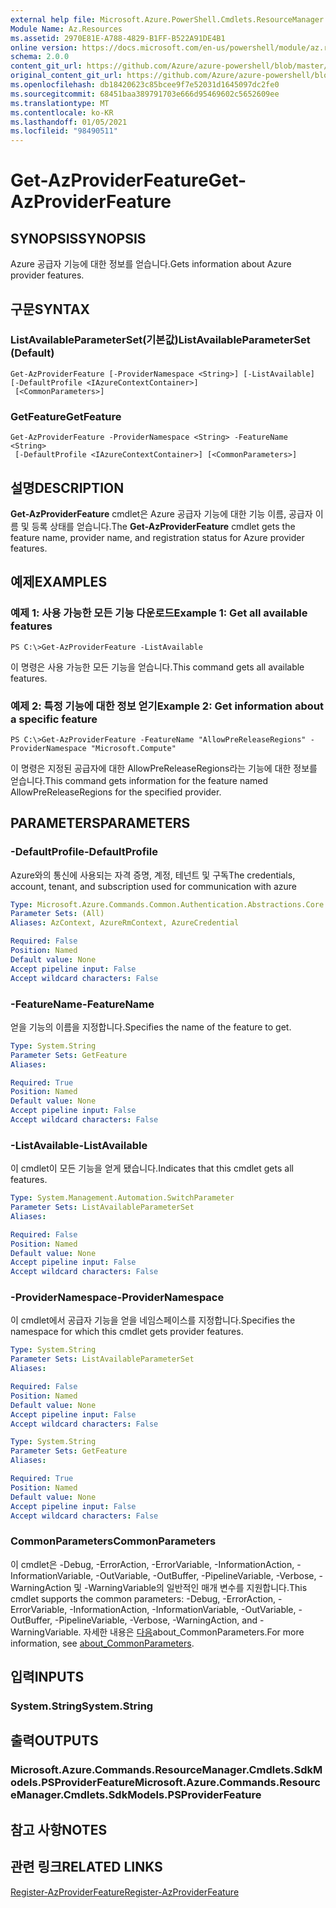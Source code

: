 ```yaml
---
external help file: Microsoft.Azure.PowerShell.Cmdlets.ResourceManager.dll-Help.xml
Module Name: Az.Resources
ms.assetid: 2970E81E-A788-4829-B1FF-B522A91DE4B1
online version: https://docs.microsoft.com/en-us/powershell/module/az.resources/get-azproviderfeature
schema: 2.0.0
content_git_url: https://github.com/Azure/azure-powershell/blob/master/src/Resources/Resources/help/Get-AzProviderFeature.md
original_content_git_url: https://github.com/Azure/azure-powershell/blob/master/src/Resources/Resources/help/Get-AzProviderFeature.md
ms.openlocfilehash: db18420623c85bcee9f7e52031d1645097dc2fe0
ms.sourcegitcommit: 68451baa389791703e666d95469602c5652609ee
ms.translationtype: MT
ms.contentlocale: ko-KR
ms.lasthandoff: 01/05/2021
ms.locfileid: "98490511"
---
```

# <span data-ttu-id="15bf4-101">Get-AzProviderFeature</span><span class="sxs-lookup"><span data-stu-id="15bf4-101">Get-AzProviderFeature</span></span>

## <span data-ttu-id="15bf4-102">SYNOPSIS</span><span class="sxs-lookup"><span data-stu-id="15bf4-102">SYNOPSIS</span></span>
<span data-ttu-id="15bf4-103">Azure 공급자 기능에 대한 정보를 얻습니다.</span><span class="sxs-lookup"><span data-stu-id="15bf4-103">Gets information about Azure provider features.</span></span>

## <span data-ttu-id="15bf4-104">구문</span><span class="sxs-lookup"><span data-stu-id="15bf4-104">SYNTAX</span></span>

### <span data-ttu-id="15bf4-105">ListAvailableParameterSet(기본값)</span><span class="sxs-lookup"><span data-stu-id="15bf4-105">ListAvailableParameterSet (Default)</span></span>
```
Get-AzProviderFeature [-ProviderNamespace <String>] [-ListAvailable] [-DefaultProfile <IAzureContextContainer>]
 [<CommonParameters>]
```

### <span data-ttu-id="15bf4-106">GetFeature</span><span class="sxs-lookup"><span data-stu-id="15bf4-106">GetFeature</span></span>
```
Get-AzProviderFeature -ProviderNamespace <String> -FeatureName <String>
 [-DefaultProfile <IAzureContextContainer>] [<CommonParameters>]
```

## <span data-ttu-id="15bf4-107">설명</span><span class="sxs-lookup"><span data-stu-id="15bf4-107">DESCRIPTION</span></span>
<span data-ttu-id="15bf4-108">**Get-AzProviderFeature** cmdlet은 Azure 공급자 기능에 대한 기능 이름, 공급자 이름 및 등록 상태를 얻습니다.</span><span class="sxs-lookup"><span data-stu-id="15bf4-108">The **Get-AzProviderFeature** cmdlet gets the feature name, provider name, and registration status for Azure provider features.</span></span>

## <span data-ttu-id="15bf4-109">예제</span><span class="sxs-lookup"><span data-stu-id="15bf4-109">EXAMPLES</span></span>

### <span data-ttu-id="15bf4-110">예제 1: 사용 가능한 모든 기능 다운로드</span><span class="sxs-lookup"><span data-stu-id="15bf4-110">Example 1: Get all available features</span></span>
```
PS C:\>Get-AzProviderFeature -ListAvailable
```

<span data-ttu-id="15bf4-111">이 명령은 사용 가능한 모든 기능을 얻습니다.</span><span class="sxs-lookup"><span data-stu-id="15bf4-111">This command gets all available features.</span></span>

### <span data-ttu-id="15bf4-112">예제 2: 특정 기능에 대한 정보 얻기</span><span class="sxs-lookup"><span data-stu-id="15bf4-112">Example 2: Get information about a specific feature</span></span>
```
PS C:\>Get-AzProviderFeature -FeatureName "AllowPreReleaseRegions" -ProviderNamespace "Microsoft.Compute"
```

<span data-ttu-id="15bf4-113">이 명령은 지정된 공급자에 대한 AllowPreReleaseRegions라는 기능에 대한 정보를 얻습니다.</span><span class="sxs-lookup"><span data-stu-id="15bf4-113">This command gets information for the feature named AllowPreReleaseRegions for the specified provider.</span></span>

## <span data-ttu-id="15bf4-114">PARAMETERS</span><span class="sxs-lookup"><span data-stu-id="15bf4-114">PARAMETERS</span></span>

### <span data-ttu-id="15bf4-115">-DefaultProfile</span><span class="sxs-lookup"><span data-stu-id="15bf4-115">-DefaultProfile</span></span>
<span data-ttu-id="15bf4-116">Azure와의 통신에 사용되는 자격 증명, 계정, 테넌트 및 구독</span><span class="sxs-lookup"><span data-stu-id="15bf4-116">The credentials, account, tenant, and subscription used for communication with azure</span></span>

```yaml
Type: Microsoft.Azure.Commands.Common.Authentication.Abstractions.Core.IAzureContextContainer
Parameter Sets: (All)
Aliases: AzContext, AzureRmContext, AzureCredential

Required: False
Position: Named
Default value: None
Accept pipeline input: False
Accept wildcard characters: False
```

### <span data-ttu-id="15bf4-117">-FeatureName</span><span class="sxs-lookup"><span data-stu-id="15bf4-117">-FeatureName</span></span>
<span data-ttu-id="15bf4-118">얻을 기능의 이름을 지정합니다.</span><span class="sxs-lookup"><span data-stu-id="15bf4-118">Specifies the name of the feature to get.</span></span>

```yaml
Type: System.String
Parameter Sets: GetFeature
Aliases:

Required: True
Position: Named
Default value: None
Accept pipeline input: False
Accept wildcard characters: False
```

### <span data-ttu-id="15bf4-119">-ListAvailable</span><span class="sxs-lookup"><span data-stu-id="15bf4-119">-ListAvailable</span></span>
<span data-ttu-id="15bf4-120">이 cmdlet이 모든 기능을 얻게 됐습니다.</span><span class="sxs-lookup"><span data-stu-id="15bf4-120">Indicates that this cmdlet gets all features.</span></span>

```yaml
Type: System.Management.Automation.SwitchParameter
Parameter Sets: ListAvailableParameterSet
Aliases:

Required: False
Position: Named
Default value: None
Accept pipeline input: False
Accept wildcard characters: False
```

### <span data-ttu-id="15bf4-121">-ProviderNamespace</span><span class="sxs-lookup"><span data-stu-id="15bf4-121">-ProviderNamespace</span></span>
<span data-ttu-id="15bf4-122">이 cmdlet에서 공급자 기능을 얻을 네임스페이스를 지정합니다.</span><span class="sxs-lookup"><span data-stu-id="15bf4-122">Specifies the namespace for which this cmdlet gets provider features.</span></span>

```yaml
Type: System.String
Parameter Sets: ListAvailableParameterSet
Aliases:

Required: False
Position: Named
Default value: None
Accept pipeline input: False
Accept wildcard characters: False
```

```yaml
Type: System.String
Parameter Sets: GetFeature
Aliases:

Required: True
Position: Named
Default value: None
Accept pipeline input: False
Accept wildcard characters: False
```

### <span data-ttu-id="15bf4-123">CommonParameters</span><span class="sxs-lookup"><span data-stu-id="15bf4-123">CommonParameters</span></span>
<span data-ttu-id="15bf4-124">이 cmdlet은 -Debug, -ErrorAction, -ErrorVariable, -InformationAction, -InformationVariable, -OutVariable, -OutBuffer, -PipelineVariable, -Verbose, -WarningAction 및 -WarningVariable의 일반적인 매개 변수를 지원합니다.</span><span class="sxs-lookup"><span data-stu-id="15bf4-124">This cmdlet supports the common parameters: -Debug, -ErrorAction, -ErrorVariable, -InformationAction, -InformationVariable, -OutVariable, -OutBuffer, -PipelineVariable, -Verbose, -WarningAction, and -WarningVariable.</span></span> <span data-ttu-id="15bf4-125">자세한 내용은 [다음](http://go.microsoft.com/fwlink/?LinkID=113216)about_CommonParameters.</span><span class="sxs-lookup"><span data-stu-id="15bf4-125">For more information, see [about_CommonParameters](http://go.microsoft.com/fwlink/?LinkID=113216).</span></span>

## <span data-ttu-id="15bf4-126">입력</span><span class="sxs-lookup"><span data-stu-id="15bf4-126">INPUTS</span></span>

### <span data-ttu-id="15bf4-127">System.String</span><span class="sxs-lookup"><span data-stu-id="15bf4-127">System.String</span></span>

## <span data-ttu-id="15bf4-128">출력</span><span class="sxs-lookup"><span data-stu-id="15bf4-128">OUTPUTS</span></span>

### <span data-ttu-id="15bf4-129">Microsoft.Azure.Commands.ResourceManager.Cmdlets.SdkModels.PSProviderFeature</span><span class="sxs-lookup"><span data-stu-id="15bf4-129">Microsoft.Azure.Commands.ResourceManager.Cmdlets.SdkModels.PSProviderFeature</span></span>

## <span data-ttu-id="15bf4-130">참고 사항</span><span class="sxs-lookup"><span data-stu-id="15bf4-130">NOTES</span></span>

## <span data-ttu-id="15bf4-131">관련 링크</span><span class="sxs-lookup"><span data-stu-id="15bf4-131">RELATED LINKS</span></span>

[<span data-ttu-id="15bf4-132">Register-AzProviderFeature</span><span class="sxs-lookup"><span data-stu-id="15bf4-132">Register-AzProviderFeature</span></span>](./Register-AzProviderFeature.md)


